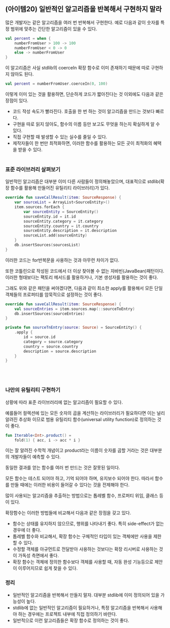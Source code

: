 ## (아이템20) 일반적인 알고리즘을 반복해서 구현하지 말라

많은 개발자는 같은 알고리즘을 여러 번 반복해서 구현한다. 예로 다음과 같이 숫자를 특정 범위에 맞추는 간단한 알고리즘이 있을 수 있다.

```kotlin
val percent = when {
	numberFromUser > 100 -> 100
	numberFromUser < 0 -> 0
	else -> numberFromUser
}
```

이 알고리즘은 사실 stdlib의 coerceIn 확장 함수로 이미 존재하기 때문에 따로 구현하지 않아도 된다.

```kotlin
val percent = numberFromUser.coerceIn(0, 100)
```

이렇게 이미 있는 것을 활용하면, 단순하게 코드가 짧아진다는 것 이외에도 다음과 같은 장점이 있다.

- 코드 작성 속도가 빨라진다. 호출을 한 번 하는 것이 알고리즘을 만드는 것보다 빠르다.
- 구현을 따로 읽지 않아도, 함수의 이름 등만 보고도 무엇을 하는지 확실하게 알 수 있다.
- 직접 구현할 때 발생할 수 있는 실수를 줄일 수 있다.
- 제작자들이 한 번만 최적화하면, 이러한 함수를 활용하는 모든 곳이 최적화의 혜택을 받을 수 있다.
  </br>
  </br>

### 표준 라이브러리 살펴보기

일반적인 알고리즘은 대부분 이미 다른 사람들이 정의해놓았으며, 대표적으로 stdlib(확장 함수를 활용해 만들어진 유틸리티 라이브러리)가 있다.

```kotlin
override fun saveCallResult(item: SourceResponse) {
	var sourceList = ArrayList<SourceEntity>()
	item.sources.forEach {
		var sourceEntity = SourceEntity()
		sourceEntity.id = it.id
		sourceEntity.category = it.category
		sourceEntity.country = it.country
		sourceEntity.description = it.description
		sourceList.add(sourceEntity)
	}
	db.insertSources(sourcesList)
}
```

이러한 코드는 for반복문을 사용하는 것과 아무런 차이가 없다.

또한 코틀린으로 작성된 코드에서 더 이상 찾아볼 수 없는 자바빈(JavaBean)패턴이다. 이러한 형태보다는 팩토리 메서드를 활용하거나, 기본 생성자를 활용하는 것이 좋다.

그래도 위와 같은 패턴을 써야겠다면, 다음과 같이 최소한 apply를 활용해서 모든 단일 객체들의 프로퍼티를 암묵적으로 설정하는 것이 좋다.

```kotlin
override fun saveCallResult(item: SourceResponse) {
	val sourceEntries = item.sources.map(::sourceToEntry)
	db.insertSources(sourceEntries)
}

private fun sourceTnEntry(source: Source) = SourceEntity() {
	.apply {
		id = source.id
		category = source.category
		country = source.country
		description = source.description
	}
}
```
</br>
</br>

### 나만의 유틸리티 구현하기

상황에 따라 표준 라이브러리에 없는 알고리즘이 필요할 수 있다.

예를들어 컬렉션에 있는 모든 숫자의 곱을 계산하는 라이브러리가 필요하다면 이는 널리 알려진 추상화 이므로 범용 유틸리티 함수(universal utility function)로 정의하는 것이 좋다.

```kotlin
fun Iterable<Int>.product() = 
	fold(1) { acc, i -> acc * i }
```

이는 잘 알려진 수학적 개념이고 product라는 이름이 숫자를 곱할 거라는 것은 대부분의 개발자들이 예측할 수 있다.

동일한 결과를 얻는 함수를 여러 번 만드는 것은 잘못된 일이다.

모든 함수는 테스트 되어야 하고, 기억 되어야 하며, 유지보수 되어야 한다. 따라서 함수를 만들 때에는 이러한 비용이 들어갈 수 있다는 것을 전제해야 한다.

많이 사용되는 알고리즘을 추출하는 방법으로는 톱레벨 함수, 프로퍼티 위임, 클래스 등이 있다.

확장함수는 이러한 방법들에 비교해서 다음과 같은 장점을 갖고 있다.

- 함수는 상태를 유지하지 않으므로, 행위를 나타내기 좋다. 특히 side-effect가 없는 경우에 더 좋다.
- 톱레벨 함수와 비교해서, 확장 함수는 구체적인 타입이 있는 객체에만 사용을 제한할 수 있다.
- 수정할 객체를 아규먼트로 전달받아 사용하는 것보다는 확장 리시버로 사용하는 것이 가독성 측면에서 좋다.
- 확장 함수는 객체에 정의한 함수보다 객체를 사용할 때, 자동 완성 기능등으로 제안이 이루어지므로 쉽게 찾을 수 있다.

### 정리

- 일반적인 알고리즘을 반복해서 만들지 말자. 대부분 stdlib에 이미 정의되어 있을 가능성이 높다.
- stdlib에 없는 일반적인 알고리즘이 필요하거나, 특정 알고리즘을 반복해서 사용해야 하는 경우에는 프로젝트 내부에 직접 정의하기 바란다.
- 일반적으로 이런 알고리즘들은 확장 함수로 정의하는 것이 좋다.
